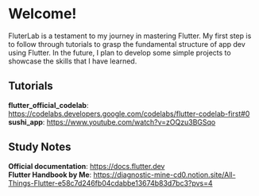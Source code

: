 # Welcome!

FluterLab is a testament to my journey in mastering Flutter. My first step is to follow through tutorials to grasp the fundamental structure of app dev using Flutter. In the future, I plan to develop some simple projects to showcase the skills that I have learned. 

## Tutorials

**flutter_official_codelab**: https://codelabs.developers.google.com/codelabs/flutter-codelab-first#0  
**sushi_app**: https://www.youtube.com/watch?v=zOQzu3BGSqo  

## Study Notes

**Official documentation**: https://docs.flutter.dev  
**Flutter Handbook by Me**: https://diagnostic-mine-cd0.notion.site/All-Things-Flutter-e58c7d246fb04cdabbe13674b83d7bc3?pvs=4  
